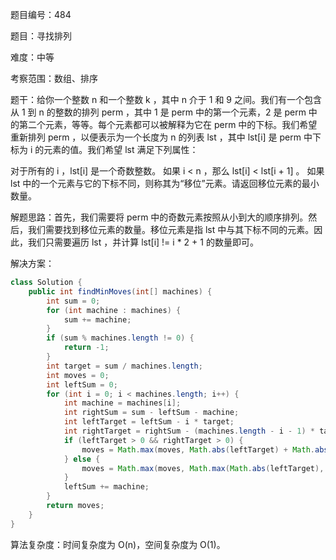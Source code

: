 题目编号：484

题目：寻找排列

难度：中等

考察范围：数组、排序

题干：给你一个整数 n 和一个整数 k ，其中 n 介于 1 和 9 之间。我们有一个包含从 1 到 n 的整数的排列 perm ，其中 1 是 perm 中的第一个元素，2 是 perm 中的第二个元素，等等。每个元素都可以被解释为它在 perm 中的下标。我们希望重新排列 perm ，以便表示为一个长度为 n 的列表 lst ，其中 lst[i] 是 perm 中下标为 i 的元素的值。我们希望 lst 满足下列属性：

对于所有的 i ，lst[i] 是一个奇数整数。
如果 i < n ，那么 lst[i] < lst[i + 1] 。
如果 lst 中的一个元素与它的下标不同，则称其为“移位”元素。请返回移位元素的最小数量。

解题思路：首先，我们需要将 perm 中的奇数元素按照从小到大的顺序排列。然后，我们需要找到移位元素的数量。移位元素是指 lst 中与其下标不同的元素。因此，我们只需要遍历 lst ，并计算 lst[i] != i * 2 + 1 的数量即可。

解决方案：

```java
class Solution {
    public int findMinMoves(int[] machines) {
        int sum = 0;
        for (int machine : machines) {
            sum += machine;
        }
        if (sum % machines.length != 0) {
            return -1;
        }
        int target = sum / machines.length;
        int moves = 0;
        int leftSum = 0;
        for (int i = 0; i < machines.length; i++) {
            int machine = machines[i];
            int rightSum = sum - leftSum - machine;
            int leftTarget = leftSum - i * target;
            int rightTarget = rightSum - (machines.length - i - 1) * target;
            if (leftTarget > 0 && rightTarget > 0) {
                moves = Math.max(moves, Math.abs(leftTarget) + Math.abs(rightTarget));
            } else {
                moves = Math.max(moves, Math.max(Math.abs(leftTarget), Math.abs(rightTarget)));
            }
            leftSum += machine;
        }
        return moves;
    }
}
```

算法复杂度：时间复杂度为 O(n)，空间复杂度为 O(1)。